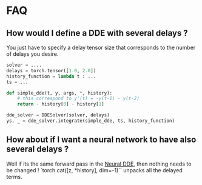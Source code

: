 # FAQ

## How would I define a DDE with several delays ?

You just have to specify a delay tensor size that corresponds to the number of delays you desire.

```python
solver = ....
delays = torch.tensor([1.0, 2.0])
history_function = lambda t : ...
ts = ...

def simple_dde(t, y, args, *, history):
    # this correspond to y'(t) = -y(t-1) - y(t-2)
    return - history[0] - history[1]

dde_solver = DDESolver(solver, delays)
ys, _ = dde_solver.integrate(simple_dde, ts, history_function)
```

## How about if I want a neural network to have also several delays ?

Well if its the same forward pass in the [Neural DDE](./neural-dde.md), then nothing needs to be changed ! `torch.cat([z, *history], dim=-1)`` unpacks all the delayed terms.
